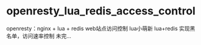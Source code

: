 # openresty_lua_redis_access_control
openresty：nginx + lua + redis web站点访问控制
lua小萌新
lua+redis 实现黑名单，访问速率控制
未完...
